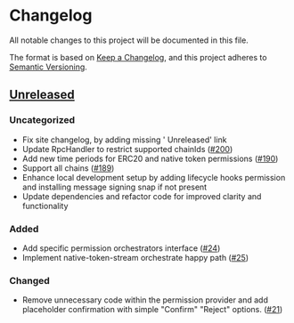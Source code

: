 # Changelog

All notable changes to this project will be documented in this file.

The format is based on [Keep a Changelog](https://keepachangelog.com/en/1.0.0/),
and this project adheres to [Semantic Versioning](https://semver.org/spec/v2.0.0.html).

## [Unreleased]

### Uncategorized

- Fix site changelog, by adding missing ' Unreleased' link
- Update RpcHandler to restrict supported chainIds ([#200](https://github.com/MetaMask/snap-7715-permissions/pull/200))
- Add new time periods for ERC20 and native token permissions ([#190](https://github.com/MetaMask/snap-7715-permissions/pull/190))
- Support all chains ([#189](https://github.com/MetaMask/snap-7715-permissions/pull/189))
- Enhance local development setup by adding lifecycle hooks permission and installing message signing snap if not present
- Update dependencies and refactor code for improved clarity and functionality

### Added

- Add specific permission orchestrators interface ([#24](https://github.com/MetaMask/snap-7715-permissions/pull/24))
- Implement native-token-stream orchestrate happy path ([#25](https://github.com/MetaMask/snap-7715-permissions/pull/25))

### Changed

- Remove unnecessary code within the permission provider and add placeholder confirmation with simple "Confirm" "Reject" options. ([#21](https://github.com/MetaMask/snap-7715-permissions/pull/18))

[Unreleased]: https://github.com/MetaMask/snap-7715-permissions/
